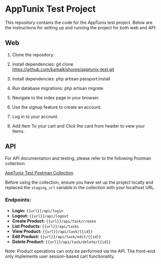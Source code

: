 # AppTunix Test Project

This repository contains the code for the AppTunix test project. Below are the instructions for setting up and running the project for both web and API:

## Web

1. Clone the repository:

2. Install dependencies:
   git clone https://github.com/kamalkishoree/apptunix-test.git

3. Install dependencies:
   php artisan passport:install

4. Run database migrations:
   php artisan migrate

5. Navigate to the index page in your browser.

6. Use the signup feature to create an account.

7. Log in to your account.

8. Add Item To your cart and Click the card from header to view your Items.

## API

For API documentation and testing, please refer to the following Postman collection:

[AppTunix Test Postman Collection](https://api.postman.com/collections/30683777-e371c409-c53e-4357-90d0-0f873d421495?access_key=PMAT-01HXV8J31WNK4RENT4MWBQ9BX0)

Before using the collection, ensure you have set up the project locally and replaced the `staging_url` variable in the collection with your localhost URL.

### Endpoints:

-   **Login:** `{{url}}/api/login`
-   **Logout:** `{{url}}/api/logout`
-   **Create Product:** `{{url}}/api/task/create`
-   **List Products:** `{{url}}/api/tasks`
-   **View Product:** `{{url}}/api/task/{{id}}`
-   **Edit Product:** `{{url}}/api/task/edit/{{id}}`
-   **Delete Product:** `{{url}}/api/task/delete/{{id}}`

Note: Product operations can only be performed via the API. The front-end only implements user session-based cart functionality.
